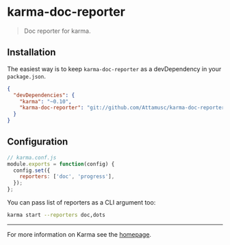 # karma-doc-reporter

> Doc reporter for karma.

## Installation

The easiest way is to keep `karma-doc-reporter` as a devDependency in your `package.json`.
```json
{
  "devDependencies": {
    "karma": "~0.10",
    "karma-doc-reporter": "git://github.com/Attamusc/karma-doc-reporter#master"
  }
}
```

## Configuration
```js
// karma.conf.js
module.exports = function(config) {
  config.set({
    reporters: ['doc', 'progress'],
  });
};
```

You can pass list of reporters as a CLI argument too:
```bash
karma start --reporters doc,dots
```

----

For more information on Karma see the [homepage].


[homepage]: http://karma-runner.github.com
